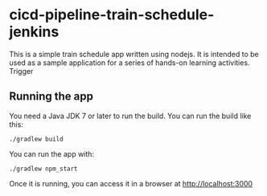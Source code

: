 # cicd-pipeline-train-schedule-jenkins

This is a simple train schedule app written using nodejs. It is intended to be used as a sample application for a series of hands-on learning activities. Trigger

## Running the app

You need a Java JDK 7 or later to run the build. You can run the build like this:

    ./gradlew build

You can run the app with:

    ./gradlew npm_start

Once it is running, you can access it in a browser at [http://localhost:3000](http://localhost:3000)
